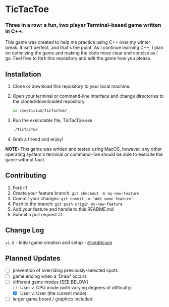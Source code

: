# TicTacToe
### Three in a row: a fun, two player Terminal-based game written in C++.

This game was created to help me practice using C++ over my winter break. It isn't perfect, and that's the point. As I continue learning C++, I plan on optimizing the game and making the code more clear and concise as I go. Feel free to fork this repository and edit the game how you please.

## Installation
1. Clone or download this repository to your local machine.
2. Open your terminal or command-line interface and change directories to the cloned/downloaded repository.

    ```Bash
    cd /cedricium/TicTacToe/
    ```

3. Run the executable file, TicTacToe.exe

    ```Bash
    ./TicTacToe
    ```
    
4. Grab a friend and enjoy!

**NOTE:** This game was written and tested using MacOS, however, any other operating system's terminal or command-line should be able to execute the game without fault.

## Contributing
1. Fork it!
2. Create your feature branch: `git checkout -b my-new-feature`
3. Commit your changes: `git commit -m 'Add some feature'`
4. Push to the branch: `git push origin my-new-feature`
5. Add your feature and handle to this README.md
6. Submit a pull request :D

## Change Log
`v1.0` - Initial game creation and setup - [@cedricium](github.com/cedricium/)

## Planned Updates
- [ ] prevention of overriding previously-selected spots
- [ ] game ending when a 'Draw' occurs
- [ ] different game modes [SEE BELOW]
  - [ ] User v. CPU mode (with varying degrees of difficulty)
  - [x] User v. User (the current mode)
- [ ] larger game board / graphics included
